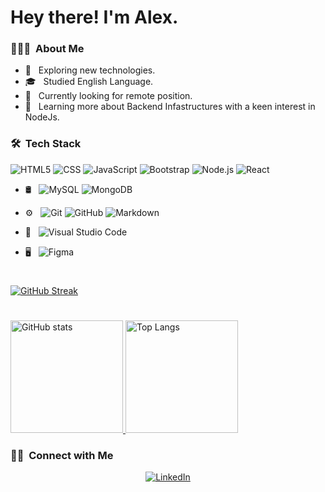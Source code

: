 <h1> Hey there! I'm Alex.</h1>

<h3> 👨🏻‍💻 &nbsp;About Me </h3>

- 🤔 &nbsp; Exploring new technologies.
- 🎓 &nbsp; Studied English Language.
- 💼 &nbsp; Currently looking for remote position.
- 🌱 &nbsp; Learning more about Backend Infastructures with a keen interest in NodeJs.


<h3> 🛠 &nbsp;Tech Stack</h3>


  ![HTML5](https://img.shields.io/badge/-HTML5-333333?style=flat&logo=HTML5)
  ![CSS](https://img.shields.io/badge/-CSS-333333?style=flat&logo=CSS3&logoColor=1572B6)
  ![JavaScript](https://img.shields.io/badge/-JavaScript-333333?style=flat&logo=javascript)
  ![Bootstrap](https://img.shields.io/badge/-Bootstrap-333333?style=flat&logo=bootstrap&logoColor=563D7C)
  ![Node.js](https://img.shields.io/badge/-Node.js-333333?style=flat&logo=node.js)
  ![React](https://img.shields.io/badge/-React-333333?style=flat&logo=react)
- 🛢 &nbsp;
  ![MySQL](https://img.shields.io/badge/-MySQL-333333?style=flat&logo=mysql)
  ![MongoDB](https://img.shields.io/badge/-MongoDB-333333?style=flat&logo=mongodb)
- ⚙️ &nbsp;
  ![Git](https://img.shields.io/badge/-Git-333333?style=flat&logo=git)
  ![GitHub](https://img.shields.io/badge/-GitHub-333333?style=flat&logo=github)
  ![Markdown](https://img.shields.io/badge/-Markdown-333333?style=flat&logo=markdown)
- 🔧 &nbsp;
  ![Visual Studio Code](https://img.shields.io/badge/-Visual%20Studio%20Code-333333?style=flat&logo=visual-studio-code&logoColor=007ACC)
  
- 🖥 &nbsp;
   ![Figma](https://img.shields.io/badge/-Figma-333333?style=flat&logo=figma)
  <br/>
#

[![GitHub Streak](https://github-readme-streak-stats.herokuapp.com/?user=OleksiiCherevan&theme=dark)](https://git.io/streak-stats)
#
<a href="https://github.com/OleksiiCherevan">
  <img height="180em" src="https://github-readme-stats.vercel.app/api?username=OleksiiCherevan&show_icons=true" alt="GitHub stats"/>
  <img height="180em" src="https://github-readme-stats.vercel.app/api/top-langs/?username=OleksiiCherevan&layout=compact&langs_count=3&show_icons=true" alt="Top Langs"/>
</a>

<br/>

<h3> 🤝🏻 &nbsp;Connect with Me </h3>

<p align="center">

  <a href="https://www.linkedin.com/in/oleksii-cherevan-166560238/">
    <img alt="LinkedIn" src="https://img.shields.io/static/v1?logo=linkedin&label=linkedIn&message=Oleksii&color=007ec6">
  </a>

</p>

<!---
LoLMaGExE/LoLMaGExE is a ✨ special ✨ repository because its `README.md` (this file) appears on your GitHub profile.
You can click the Preview link to take a look at your changes.
--->
